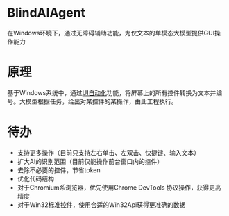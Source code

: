 # BlindAIAgent
在Windows环境下，通过无障碍辅助功能，为仅文本的单模态大模型提供GUI操作能力

# 原理
基于Windows系统中，通过[UI自动化](https://learn.microsoft.com/zh-cn/dotnet/framework/ui-automation/ui-automation-overview)功能，将屏幕上的所有控件转换为文本并编号。大模型根据任务，给出对某控件的某操作，由此工程执行。

# 待办
 - 支持更多操作（目前只支持左右单击、左双击、快捷键、输入文本）
 - 扩大AI的识别范围（目前仅能操作前台窗口内的控件）
 - 去除不必要的控件，节省token
 - 优化代码结构
 - 对于Chromium系浏览器，优先使用Chrome DevTools 协议操作，获得更高精度
 - 对于Win32标准控件，使用合适的Win32Api获得更准确的数据
